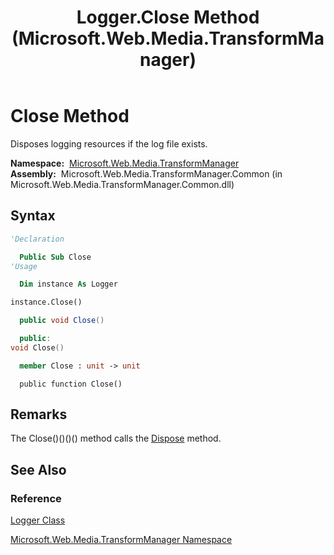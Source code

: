 ﻿---
title: Logger.Close Method  (Microsoft.Web.Media.TransformManager)
TOCTitle: Close Method
ms:assetid: M:Microsoft.Web.Media.TransformManager.Logger.Close
ms:mtpsurl: https://msdn.microsoft.com/en-us/library/microsoft.web.media.transformmanager.logger.close(v=VS.90)
ms:contentKeyID: 35521173
ms.date: 06/14/2012
mtps_version: v=VS.90
f1_keywords:
- Microsoft.Web.Media.TransformManager.Logger.Close
dev_langs:
- csharp
- jscript
- vb
- FSharp
- cpp
api_location:
- Microsoft.Web.Media.TransformManager.Common.dll
api_name:
- Microsoft.Web.Media.TransformManager.Logger.Close
api_type:
- Managed
topic_type:
- apiref
- kbSyntax
product_family_name: VS
ROBOTS: INDEX,FOLLOW
---

# Close Method

Disposes logging resources if the log file exists.

**Namespace:**  [Microsoft.Web.Media.TransformManager](microsoft-web-media-transformmanager-namespace.md)  
**Assembly:**  Microsoft.Web.Media.TransformManager.Common (in Microsoft.Web.Media.TransformManager.Common.dll)

## Syntax

```vb
'Declaration

  Public Sub Close
'Usage

  Dim instance As Logger

instance.Close()
```

```csharp
  public void Close()
```

```cpp
  public:
void Close()
```

``` fsharp
  member Close : unit -> unit 
```

```jscript
  public function Close()
```

## Remarks

The Close()()()() method calls the [Dispose](logger-dispose-method-microsoft-web-media-transformmanager.md) method.

## See Also

### Reference

[Logger Class](logger-class-microsoft-web-media-transformmanager.md)

[Microsoft.Web.Media.TransformManager Namespace](microsoft-web-media-transformmanager-namespace.md)

